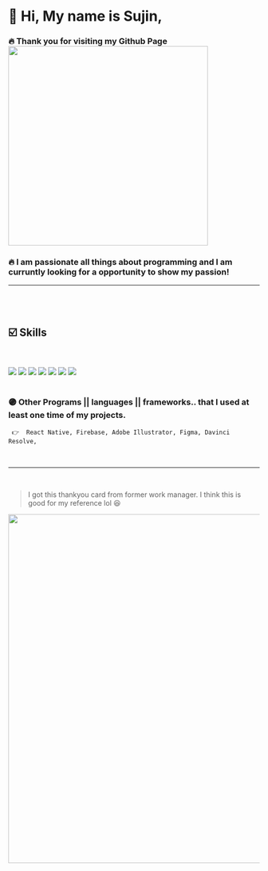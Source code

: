 # 👐 Hi, My name is Sujin,

### 🔥 Thank you for visiting my Github Page <img src="https://sujinhhh.github.io/img/awesome.png" width="400" alt="" /> 
### 🔥 I am passionate all things about programming and I am curruntly looking for a opportunity to show my passion!  <hr> 

<br><br>
## ☑️  Skills
<br>

<img src="https://img.shields.io/badge/JavaScript-F7DF1E?style=for-the-badge&logo=JavaScript&logoColor=white"/> <img src="https://img.shields.io/badge/React-61DAFB?style=for-the-badge&logo=React&logoColor=white"/> <img src="https://img.shields.io/badge/CSS-1572B6?style=for-the-badge&logo=CSS3&logoColor=white"/> <img src="https://img.shields.io/badge/SASS-pink?style=for-the-badge&logo=SASS&logoColor=white"/> <img src="https://img.shields.io/badge/HTML5-E34F26?style=for-the-badge&logo=HTML5&logoColor=white"/>  <img src="https://img.shields.io/badge/Adobe Photoshop-31A8FF?style=for-the-badge&logo=Adobe-Photoshop&logoColor=white"/> 
<img src="https://img.shields.io/badge/WordPress-21759B?style=for-the-badge&logo=WordPress&logoColor=white"/> 
<br><br>
### 🟣  Other Programs || languages || frameworks.. that I used at least one time of my projects. 

```
 👉  React Native, Firebase, Adobe Illustrator, Figma, Davinci Resolve,
```



<br> <hr> 
<br>

> I got this thankyou card from former work manager. I think this is good for my reference lol 😆 <br>

<img src="https://sujinhhh.github.io/img/ref.png" width='700' alt="" />





